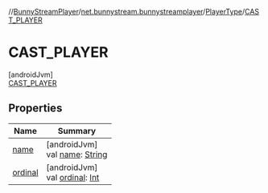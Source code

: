 //[BunnyStreamPlayer](../../../../index.md)/[net.bunnystream.bunnystreamplayer](../../index.md)/[PlayerType](../index.md)/[CAST_PLAYER](index.md)

# CAST_PLAYER

[androidJvm]\
[CAST_PLAYER](index.md)

## Properties

| Name | Summary |
|---|---|
| [name](../../../net.bunnystream.bunnystreamplayer.ui.widget/-toggleable-image-button/-state/-s-t-a-t-e_-t-o-g-g-l-e-d/index.md#-372974862%2FProperties%2F-136810486) | [androidJvm]<br>val [name](../../../net.bunnystream.bunnystreamplayer.ui.widget/-toggleable-image-button/-state/-s-t-a-t-e_-t-o-g-g-l-e-d/index.md#-372974862%2FProperties%2F-136810486): [String](https://kotlinlang.org/api/latest/jvm/stdlib/kotlin-stdlib/kotlin/-string/index.html) |
| [ordinal](../../../net.bunnystream.bunnystreamplayer.ui.widget/-toggleable-image-button/-state/-s-t-a-t-e_-t-o-g-g-l-e-d/index.md#-739389684%2FProperties%2F-136810486) | [androidJvm]<br>val [ordinal](../../../net.bunnystream.bunnystreamplayer.ui.widget/-toggleable-image-button/-state/-s-t-a-t-e_-t-o-g-g-l-e-d/index.md#-739389684%2FProperties%2F-136810486): [Int](https://kotlinlang.org/api/latest/jvm/stdlib/kotlin-stdlib/kotlin/-int/index.html) |
